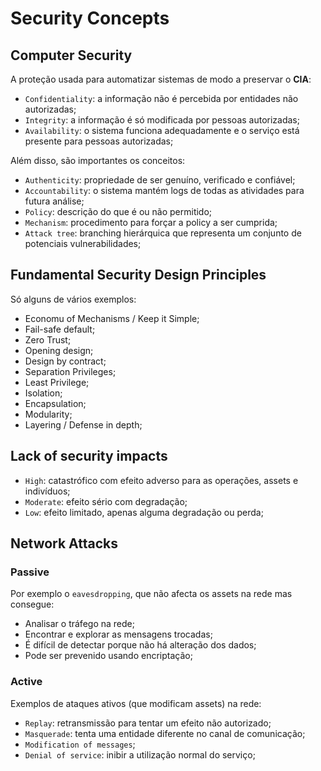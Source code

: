 # Security Concepts

## Computer Security

A proteção usada para automatizar sistemas de modo a preservar o **CIA**:

- `Confidentiality`: a informação não é percebida por entidades não autorizadas;
- `Integrity`: a informação é só modificada por pessoas autorizadas;
- `Availability`: o sistema funciona adequadamente e o serviço está presente para pessoas autorizadas;

Além disso, são importantes os conceitos:

- `Authenticity`: propriedade de ser genuíno, verificado e confiável;
- `Accountability`: o sistema mantém logs de todas as atividades para futura análise;
- `Policy`: descrição do que é ou não permitido;
- `Mechanism`: procedimento para forçar a policy a ser cumprida;
- `Attack tree`: branching hierárquica que representa um conjunto de potenciais vulnerabilidades;

## Fundamental Security Design Principles

Só alguns de vários exemplos:

- Economu of Mechanisms / Keep it Simple;
- Fail-safe default;
- Zero Trust;
- Opening design;
- Design by contract;
- Separation Privileges;
- Least Privilege;
- Isolation;
- Encapsulation;
- Modularity;
- Layering / Defense in depth;

## Lack of security impacts

- `High`: catastrófico com efeito adverso para as operações, assets e indivíduos;
- `Moderate`: efeito sério com degradação;
- `Low`: efeito limitado, apenas alguma degradação ou perda;

## Network Attacks

### Passive

Por exemplo o `eavesdropping`, que não afecta os assets na rede mas consegue:

- Analisar o tráfego na rede;
- Encontrar e explorar as mensagens trocadas;
- É difícil de detectar porque não há alteração dos dados;
- Pode ser prevenido usando encriptação;

### Active

Exemplos de ataques ativos (que modificam assets) na rede:

- `Replay`: retransmissão para tentar um efeito não autorizado;
- `Masquerade`: tenta  uma entidade diferente no canal de comunicação;
- `Modification of messages`;
- `Denial of service`: inibir a utilização normal do serviço;